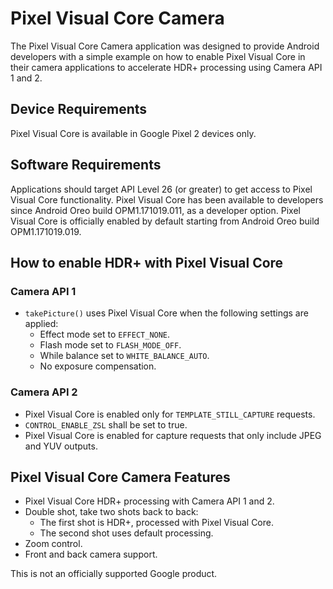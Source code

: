 # Pixel Visual Core Camera

The Pixel Visual Core Camera application was designed to provide Android
developers with a simple example on how to enable Pixel Visual Core in their
camera applications to accelerate HDR+ processing using Camera API 1 and 2.

## Device Requirements

Pixel Visual Core is available in Google Pixel 2 devices only.

## Software Requirements

Applications should target API Level 26 (or greater) to get access to Pixel
Visual Core functionality. Pixel Visual Core has been available to developers
since Android Oreo build OPM1.171019.011, as a developer option. Pixel Visual Core
is officially enabled by default starting from Android Oreo build
OPM1.171019.019.

## How to enable HDR+ with Pixel Visual Core

### Camera API 1

-   `takePicture()` uses Pixel Visual Core when the following settings are applied:
    -   Effect mode set to `EFFECT_NONE`.
    -   Flash mode set to `FLASH_MODE_OFF`.
    -   While balance set to `WHITE_BALANCE_AUTO`.
    -   No exposure compensation.

### Camera API 2

-   Pixel Visual Core is enabled only for `TEMPLATE_STILL_CAPTURE` requests.
-   `CONTROL_ENABLE_ZSL` shall be set to true.
-   Pixel Visual Core is enabled for capture requests that only include JPEG and
    YUV outputs.

## Pixel Visual Core Camera Features

-   Pixel Visual Core HDR+ processing with Camera API 1 and 2.
-   Double shot, take two shots back to back:
    - The first shot is HDR+, processed with Pixel Visual Core.
    - The second shot uses default processing.
-   Zoom control.
-   Front and back camera support.

This is not an officially supported Google product.

